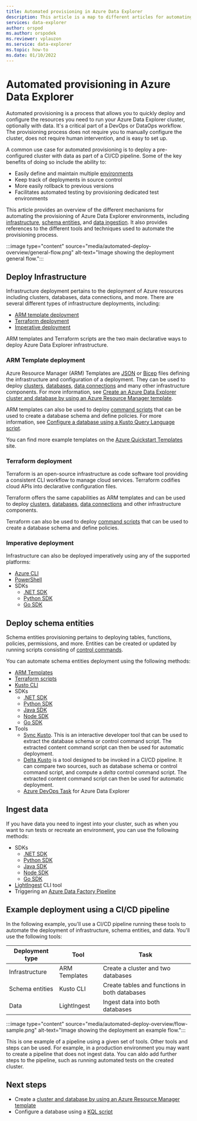 ```yaml
---
title: Automated provisioning in Azure Data Explorer
description: This article is a map to different articles for automating the provisioning of Azure Data Explorer
services: data-explorer
author: orspod
ms.author: orspodek
ms.reviewer: vplauzon
ms.service: data-explorer
ms.topic: how-to
ms.date: 01/10/2022
---
```


# Automated provisioning in Azure Data Explorer

Automated provisioning is a process that allows you to quickly deploy and configure the resources you need to run your Azure Data Explorer cluster, optionally with data. It's a critical part of a DevOps or DataOps workflow. The provisioning process does not require you to manually configure the cluster, does not require human intervention, and is easy to set up.

A common use case for automated provisioning is to deploy a pre-configured cluster with data as part of a CI/CD pipeline. Some of the key benefits of doing so include the ability to:

* Easily define and maintain multiple [environments](https://en.wikipedia.org/wiki/Deployment_environment)
* Keep track of deployments in source control
* More easily rollback to previous versions
* Facilitates automated testing by provisioning dedicated test environments

This article provides an overview of the different mechanisms for automating the provisioning of Azure Data Explorer environments, including [infrastructure](#deploy-infrastructure), [schema entities](#deploy-schema-entities), and [data ingestion](#ingest-data). It also provides references to the different tools and techniques used to automate the provisioning process.

:::image type="content" source="media/automated-deploy-overview/general-flow.png" alt-text="Image showing the deployment general flow.":::

## Deploy Infrastructure

Infrastructure deployment pertains to the deployment of Azure resources including clusters, databases, data connections, and more. There are several different types of infrastructure deployments, including:

* [ARM template deployment](#arm-template-deployment)
* [Terraform deployment](#terraform-deployment)
* [Imperative deployment](#imperative-deployment)

ARM templates and Terraform scripts are the two main declarative ways to deploy Azure Data Explorer infrastructure.

### ARM Template deployment

Azure Resource Manager (ARM) Templates are [JSON](/azure/azure-resource-manager/templates/overview) or [Bicep](/azure/azure-resource-manager/bicep/overview) files defining the infrastructure and configuration of a deployment. They can be used to deploy [clusters](/azure/templates/microsoft.kusto/clusters?tabs=json), [databases](/azure/templates/microsoft.kusto/clusters/databases?tabs=json), [data connections](/azure/templates/microsoft.kusto/clusters/databases/dataconnections?tabs=json) and many other infrastructure components. For more information, see [Create an Azure Data Explorer cluster and database by using an Azure Resource Manager template](/azure/data-explorer/create-cluster-database-resource-manager).

ARM templates can also be used to deploy [command scripts](/azure/templates/microsoft.kusto/clusters/databases/scripts?tabs=json) that can be used to create a database schema and define policies. For more information, see [Configure a database using a Kusto Query Language script](/azure/data-explorer/database-script).

You can find more example templates on the [Azure Quickstart Templates](https://azure.microsoft.com/resources/templates/) site.

### Terraform deployment

Terraform is an open-source infrastructure as code software tool providing a consistent CLI workflow to manage cloud services. Terraform codifies cloud APIs into declarative configuration files.

Terraform offers the same capabilities as ARM templates and can be used to deploy [clusters](https://registry.terraform.io/providers/hashicorp/azurerm/latest/docs/resources/kusto_cluster), [databases](https://registry.terraform.io/providers/hashicorp/azurerm/latest/docs/resources/kusto_database), [data connections](https://registry.terraform.io/providers/hashicorp/azurerm/latest/docs/resources/kusto_eventgrid_data_connection) and other infrastructure components.

Terraform can also be used to deploy [command scripts](https://registry.terraform.io/providers/hashicorp/azurerm/latest/docs/resources/kusto_script) that can be used to create a database schema and define policies.

### Imperative deployment

Infrastructure can also be deployed imperatively using any of the supported platforms:

* [Azure CLI](/azure/data-explorer/create-cluster-database-cli)
* [PowerShell](/azure/data-explorer/create-cluster-database-powershell)
* SDKs
  * [.NET SDK](/azure/data-explorer/create-cluster-database-csharp)
  * [Python SDK](/azure/data-explorer/create-cluster-database-python)
  * [Go SDK](/azure/data-explorer/create-cluster-database-go)

## Deploy schema entities

Schema entities provisioning pertains to deploying tables, functions, policies, permissions, and more. Entities can be created or updated by running scripts consisting of [control commands](kusto/management/management-best-practices.md).

You can automate schema entities deployment using the following methods:

* [ARM Templates](/azure/templates/microsoft.kusto/clusters/databases/scripts?tabs=json)
* [Terraform scripts](https://registry.terraform.io/providers/hashicorp/azurerm/latest/docs/resources/kusto_script)
* [Kusto CLI](/azure/data-explorer/kusto/tools/kusto-cli)
* SDKs
    * [.NET SDK](/azure/data-explorer/kusto/api/netfx/about-kusto-data)
    * [Python SDK](/azure/data-explorer/kusto/api/python/kusto-python-client-library)
    * [Java SDK](/azure/data-explorer/kusto/api/java/kusto-java-client-library)
    * [Node SDK](/azure/data-explorer/kusto/api/node/kusto-node-client-library)
    * [Go SDK](/azure/data-explorer/kusto/api/golang/kusto-golang-client-library)
* Tools
    * [Sync Kusto](/azure/data-explorer/kusto/tools/synckusto). This is an interactive developer tool that can be used to extract the database schema or control command script. The extracted content command script can then be used for automatic deployment.
    * [Delta Kusto](https://github.com/microsoft/delta-kusto) is a tool designed to be invoked in a CI/CD pipeline. It can compare two sources, such as database schema or control command script, and compute a *delta* control command script. The extracted content command script can then be used for automatic deployment.
    * [Azure DevOps Task](/azure/data-explorer/devops) for Azure Data Explorer

## Ingest data

If you have data you need to ingest into your cluster, such as when you want to run tests or recreate an environment, you can use the following methods:

* SDKs
    * [.NET SDK](/azure/data-explorer/net-sdk-ingest-data)
    * [Python SDK](/azure/data-explorer/python-ingest-data)
    * [Java SDK](/azure/data-explorer/java-ingest-data)
    * [Node SDK](/azure/data-explorer/node-ingest-data)
    * [Go SDK](/azure/data-explorer/go-ingest-data)
* [LightIngest](/azure/data-explorer/lightingest) CLI tool
* Triggering an [Azure Data Factory Pipeline](/azure/data-explorer/data-factory-integration)

## Example deployment using a CI/CD pipeline

In the following example, you'll use a CI/CD pipeline running these tools to automate the deployment of infrastructure, schema entities, and data. You'll use the following tools:

|Deployment type|Tool|Task|
|--|--|--|
|Infrastructure|ARM Templates|Create a cluster and two databases|
|Schema entities|Kusto CLI|Create tables and functions in both databases|
|Data|LightIngest|Ingest data into both databases|

:::image type="content" source="media/automated-deploy-overview/flow-sample.png" alt-text="Image showing the deployment an example flow.":::

This is one example of a pipeline using a given set of tools. Other tools and steps can be used. For example, in a production environment you may want to create a pipeline that does not ingest data. You can aldo add further steps to the pipeline, such as running automated tests on the created cluster.

## Next steps

* Create a [cluster and database by using an Azure Resource Manager template](/azure/data-explorer/create-cluster-database-resource-manager)
* Configure a database using a [KQL script](/azure/data-explorer/database-script)
